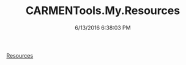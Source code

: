 ﻿---
title: CARMENTools.My.Resources
date: 6/13/2016 6:38:03 PM
---

[Resources](T-CARMENTools.My.Resources.Resources.html)
